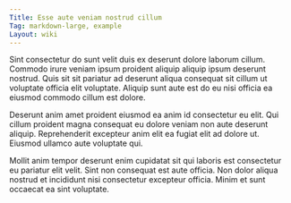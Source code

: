 ```yaml
---
Title: Esse aute veniam nostrud cillum
Tag: markdown-large, example
Layout: wiki
---
```

Sint consectetur do sunt velit duis ex deserunt dolore laborum cillum. Commodo irure veniam ipsum proident aliquip aliquip ipsum deserunt nostrud. Quis sit sit pariatur ad deserunt aliqua consequat sit cillum ut voluptate officia elit voluptate. Aliquip sunt aute est do eu nisi officia ea eiusmod commodo cillum est dolore.

Deserunt anim amet proident eiusmod ea anim id consectetur eu elit. Qui cillum proident magna consequat eu dolore veniam non aute deserunt aliquip. Reprehenderit excepteur anim elit ea fugiat elit ad dolore ut. Eiusmod ullamco aute voluptate qui.

Mollit anim tempor deserunt enim cupidatat sit qui laboris est consectetur eu pariatur elit velit. Sint non consequat est aute officia. Non dolor aliqua nostrud et incididunt nisi consectetur excepteur officia. Minim et sunt occaecat ea sint voluptate.